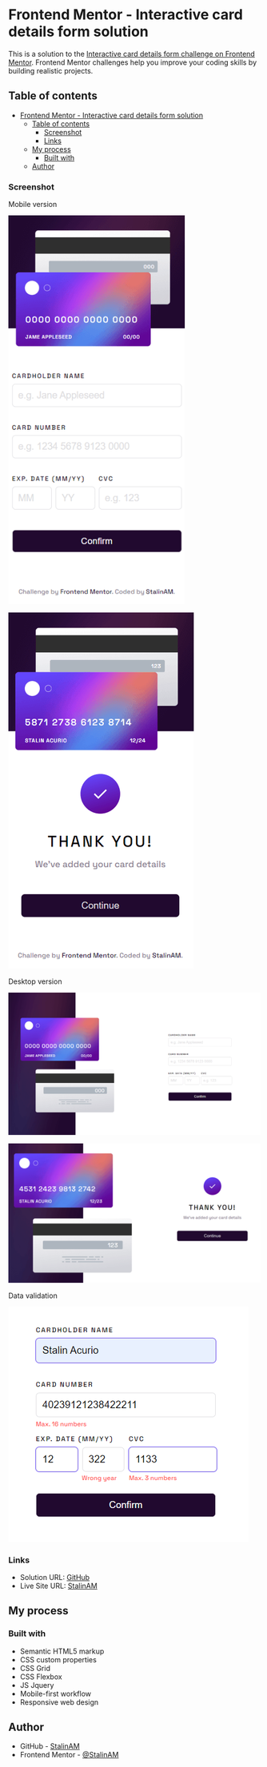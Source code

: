 # Frontend Mentor - Interactive card details form solution

This is a solution to the [Interactive card details form challenge on Frontend Mentor](https://www.frontendmentor.io/challenges/interactive-card-details-form-XpS8cKZDWw). Frontend Mentor challenges help you improve your coding skills by building realistic projects. 


## Table of contents

- [Frontend Mentor - Interactive card details form solution](#frontend-mentor---interactive-card-details-form-solution)
  - [Table of contents](#table-of-contents)
    - [Screenshot](#screenshot)
    - [Links](#links)
  - [My process](#my-process)
    - [Built with](#built-with)
  - [Author](#author)

### Screenshot

Mobile version

![](./images/screenshot3.PNG)

![](./images/screenshot5.PNG)

Desktop version

![](./images/screenshot1.PNG)

![](./images/screenshot4.PNG)

Data validation

![](./images/screenshot2.PNG)

### Links

- Solution URL: [GitHub](https://github.com/StalinAM/InteractiveCardDetailsForm.git)
- Live Site URL: [StalinAM](https://stalinam.github.io/InteractiveCardDetailsForm/)

## My process

### Built with

- Semantic HTML5 markup
- CSS custom properties
- CSS Grid
- CSS Flexbox
- JS Jquery
- Mobile-first workflow
- Responsive web design

## Author

- GitHub - [StalinAM](https://github.com/StalinAM)
- Frontend Mentor - [@StalinAM](https://www.frontendmentor.io/profile/StalinAM)